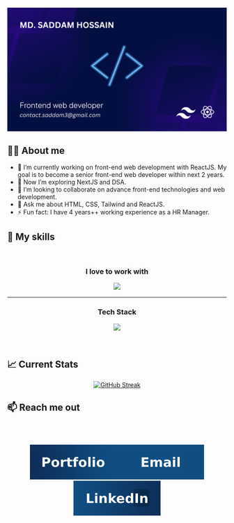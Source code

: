 [![Cover Image](https://raw.githubusercontent.com/SaddamHossain07/SaddamHossain07/main/images/githubCoverImage.png "Saddam Hossain's cover image")]([https://raw.githubusercontent.com/SaddamHossain07/SaddamHossain07/main/images/cover.png](https://raw.githubusercontent.com/SaddamHossain07/SaddamHossain07/main/images/githubCoverImage.png))


## :technologist: About me
- 🔭 I’m currently working on front-end web development with ReactJS. My goal is to become a senior front-end web developer within next 2 years.
- 🌱 Now I’m exploring NextJS and DSA. 
- 👯 I’m looking to collaborate on advance front-end technologies and web development.
- 💬 Ask me about HTML, CSS, Tailwind and ReactJS.
- ⚡ Fun fact: I have 4 years++ working experience as a HR Manager.


## :muscle: My skills
<br/>
<h3 align="center">
    I love to work with
</h3> 
<p align="center">
    <a href="#">
        <img src="https://skillicons.dev/icons?i=tailwind,react" />
    </a>  
</p> 
<hr/>
<h3 align="center">
    Tech Stack
</h3> 
<p align="center">
    <a href="#">
        <img src="https://skillicons.dev/icons?i=html,css,tailwind,bootstrap,js,react,express,mongodb,firebase" />
    </a>
</p>
<br/>


## :chart_with_upwards_trend: Current Stats
<p align="center">
  <a href="#"><img src="https://github-readme-streak-stats.herokuapp.com?user=SaddamHossain07&theme=algolia&border_radius=10&card_width=900" alt="GitHub Streak" /></a>
</p>


## :mailbox: Reach me out
<br/>
<br/>
<p align="center">
  <a href="https://www.pytorial.com/"><img src="https://raw.githubusercontent.com/SaddamHossain07/SaddamHossain07/main/images/p1.png" alt="GitHub Streak" /></a><a href="https://github.com/SaddamHossain07"><img src="https://raw.githubusercontent.com/SaddamHossain07/SaddamHossain07/main/images/em.png" alt="GitHub Streak" /></a><a href="https://www.linkedin.com/in/md-saddam-hossain-9352a62a3/"><img src="https://raw.githubusercontent.com/SaddamHossain07/SaddamHossain07/main/images/linikedIn.png" alt="GitHub Streak" /></a>
</p>
<br/>
<br/>





